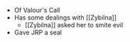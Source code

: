 - Of Valour's Call
- Has some dealings with [[Zybilna]]
	- [[Zybilna]] asked her to smite evil
- Gave JRP a seal
